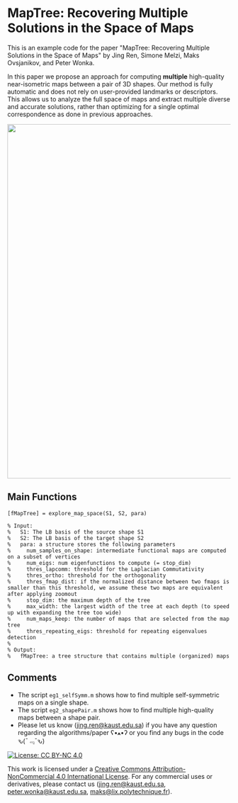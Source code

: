 # MapTree: Recovering Multiple Solutions in the Space of Maps
This is an example code for the paper "MapTree: Recovering Multiple Solutions in the Space of Maps" by Jing Ren, Simone Melzi, Maks Ovsjanikov, and Peter Wonka.

In this paper we propose an approach for computing **multiple** high-quality near-isometric maps between a pair of 3D shapes. Our method is fully automatic and does not rely on user-provided landmarks or descriptors. This allows us to analyze the full space of maps and extract multiple diverse and accurate solutions, rather than optimizing for a single optimal correspondence as done in previous approaches. 

<p align="center">
  <img align="center"  src="/figs/teaser_gravgen_v2.png", width=800>
</p>

Main Functions
--------------------
```
[fMapTree] = explore_map_space(S1, S2, para)

% Input:
%   S1: The LB basis of the source shape S1
%   S2: The LB basis of the target shape S2
%   para: a structure stores the following parameters
%     num_samples_on_shape: intermediate functional maps are computed on a subset of vertices
%     num_eigs: num eigenfunctions to compute (= stop_dim)
%     thres_lapcomm: threshold for the Laplacian Commutativity
%     thres_ortho: threshold for the orthogonality
%     thres_fmap_dist: if the normalized distance between two fmaps is smaller than this threshold, we assume these two maps are equivalent after applying zoomout
%     stop_dim: the maximum depth of the tree
%     max_width: the largest width of the tree at each depth (to speed up with expanding the tree too wide)
%     num_maps_keep: the number of maps that are selected from the map tree
%     thres_repeating_eigs: threshold for repeating eigenvalues detection
%
% Output:
%   fMapTree: a tree structure that contains multiple (organized) maps
```


Comments
-------------------------
- The script ```eg1_selfSymm.m``` shows how to find multiple self-symmetric maps on a single shape.
- The script ```eg2_shapePair.m``` shows how to find multiple high-quality maps between a shape pair.
- Please let us know (jing.ren@kaust.edu.sa) if you have any question regarding the algorithms/paper ʕ•ﻌ•ʔ or you find any bugs in the code ԅ(¯﹃¯ԅ)


[![License: CC BY-NC 4.0](https://img.shields.io/badge/License-CC%20BY--NC%204.0-lightgrey.svg)](https://creativecommons.org/licenses/by-nc/4.0/)

This work is licensed under a [Creative Commons Attribution-NonCommercial 4.0 International License](http://creativecommons.org/licenses/by-nc/4.0/). For any commercial uses or derivatives, please contact us (jing.ren@kaust.edu.sa, peter.wonka@kaust.edu.sa, maks@lix.polytechnique.fr).
